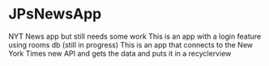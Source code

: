 # JPsNewsApp
NYT News app but still needs some work
This is an app with a login feature using rooms db (still in progress) 
This is an app that connects to the New York Times new API and gets the data and puts it in a recyclerview 
